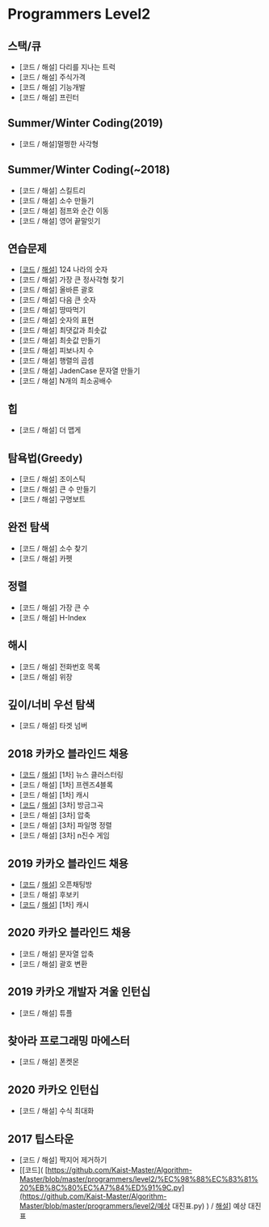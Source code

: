 # Programmers Level2



## 스택/큐

- [코드 / 해설] 다리를 지나는 트럭 
- [코드 / 해설] 주식가격
- [코드 / 해설] 기능개발
- [코드 / 해설] 프린터

## Summer/Winter Coding(2019)

- [코드 / 해설]멀쩡한 사각형

## Summer/Winter Coding(~2018)

- [코드 / 해설] 스킬트리
- [코드 / 해설] 소수 만들기
- [코드 / 해설] 점프와 순간 이동
- [코드 / 해설] 영어 끝말잇기

## 연습문제

-  [[코드](https://github.com/Kaist-Master/Algorithm-Master/blob/master/programmers/level2/124%20%EB%82%98%EB%9D%BC%EC%9D%98%20%EC%88%AB%EC%9E%90.py) / [해설](https://eda-ai-lab.tistory.com/452?category=766271)] 124 나라의 숫자
- [코드 / 해설] 가장 큰 정사각형 찾기
- [코드 / 해설] 올바른 괄호
- [코드 / 해설] 다음 큰 숫자
- [코드 / 해설] 땅따먹기
- [코드 / 해설] 숫자의 표현
- [코드 / 해설] 최댓값과 최솟값
- [코드 / 해설] 최솟값 만들기
- [코드 / 해설] 피보나치 수
- [코드 / 해설] 행렬의 곱셈
- [코드 / 해설] JadenCase 문자열 만들기
- [코드 / 해설] N개의 최소공배수

## 힙

- [코드 / 해설] 더 맵게

## 탐욕법(Greedy)

- [코드 / 해설] 조이스틱
- [코드 / 해설] 큰 수 만들기
- [코드 / 해설] 구명보트

## 완전 탐색

- [코드 / 해설] 소수 찾기
- [코드 / 해설] 카펫

## 정렬

- [코드 / 해설] 가장 큰 수
- [코드 / 해설] H-Index

## 해시

- [코드 / 해설] 전화번호 목록
- [코드 / 해설] 위장

## 깊이/너비 우선 탐색

- [코드 / 해설] 타겟 넘버

## 2018 카카오 블라인드 채용

-  [[코드](https://github.com/Kaist-Master/Algorithm-Master/blob/master/programmers/level2/%EB%89%B4%EC%8A%A4%20%ED%81%B4%EB%9F%AC%EC%8A%A4%ED%84%B0%EB%A7%81.py) / [해설](https://eda-ai-lab.tistory.com/501)] [1차] 뉴스 클러스터링
- [코드 / 해설] [1차] 프렌즈4블록
- [코드 / 해설] [1차] 캐시
-  [[코드](https://github.com/Kaist-Master/Algorithm-Master/blob/master/programmers/level2/%EB%B0%A9%EA%B8%88%EA%B7%B8%EA%B3%A1.py) / [해설](https://eda-ai-lab.tistory.com/506)] [3차] 방금그곡
- [코드 / 해설] [3차] 압축
- [코드 / 해설] [3차] 파일명 정렬
- [코드 / 해설] [3차] n진수 게임

## 2019 카카오 블라인드 채용

-  [[코드](https://github.com/Kaist-Master/Algorithm-Master/blob/master/programmers/level2/%EC%98%A4%ED%94%88%EC%B1%84%ED%8C%85%EB%B0%A9.py) / [해설](https://eda-ai-lab.tistory.com/504)] 오픈채팅방
- [코드 / 해설] 후보키
-  [[코드](https://github.com/Kaist-Master/Algorithm-Master/blob/master/programmers/level2/%EC%BA%90%EC%8B%9C.py) / [해설](https://eda-ai-lab.tistory.com/503)] [1차] 캐시

## 2020 카카오 블라인드 채용 

- [코드 / 해설] 문자열 압축
- [코드 / 해설] 괄호 변환

## 2019 카카오 개발자 겨울 인턴십

- [코드 / 해설] 튜플

## 찾아라 프로그래밍 마에스터

- [코드 / 해설] 폰켓몬

## 2020 카카오 인턴십

- [코드 / 해설] 수식 최대화

## 2017 팁스타운

- [코드 / 해설] 짝지어 제거하기
- [[코드]( [https://github.com/Kaist-Master/Algorithm-Master/blob/master/programmers/level2/%EC%98%88%EC%83%81%20%EB%8C%80%EC%A7%84%ED%91%9C.py](https://github.com/Kaist-Master/Algorithm-Master/blob/master/programmers/level2/예상 대진표.py) ) / [해설]( https://eda-ai-lab.tistory.com/500 )] 예상 대진표

